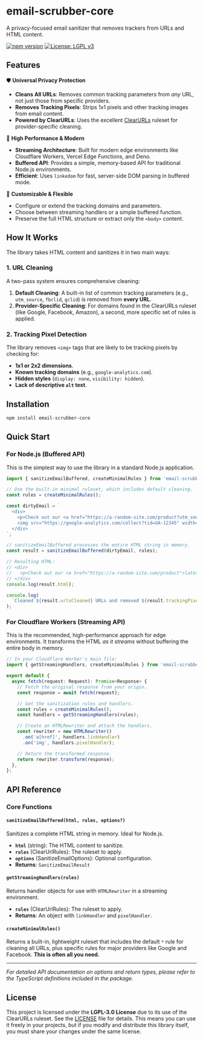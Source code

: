 # email-scrubber-core

A privacy-focused email sanitizer that removes trackers from URLs and HTML content.

[![npm version](https://badge.fury.io/js/email-scrubber-core.svg)](https://www.npmjs.com/package/email-scrubber-core)
[![License: LGPL v3](https://img.shields.io/badge/License-LGPL%20v3-blue.svg)](https://www.gnu.org/licenses/lgpl-3.0)

## Features

🛡️ **Universal Privacy Protection**

- **Cleans All URLs**: Removes common tracking parameters from _any_ URL, not just those from specific providers.
- **Removes Tracking Pixels**: Strips 1x1 pixels and other tracking images from email content.
- **Powered by ClearURLs**: Uses the excellent [ClearURLs](https://gitlab.com/ClearURLs/Rules) ruleset for provider-specific cleaning.

🚀 **High Performance & Modern**

- **Streaming Architecture**: Built for modern edge environments like Cloudflare Workers, Vercel Edge Functions, and Deno.
- **Buffered API**: Provides a simple, memory-based API for traditional Node.js environments.
- **Efficient**: Uses `linkedom` for fast, server-side DOM parsing in buffered mode.

🔧 **Customizable & Flexible**

- Configure or extend the tracking domains and parameters.
- Choose between streaming handlers or a simple buffered function.
- Preserve the full HTML structure or extract only the `<body>` content.

## How It Works

The library takes HTML content and sanitizes it in two main ways:

### 1. URL Cleaning

A two-pass system ensures comprehensive cleaning:

1.  **Default Cleaning**: A built-in list of common tracking parameters (e.g., `utm_source`, `fbclid`, `gclid`) is removed from **every URL**.
2.  **Provider-Specific Cleaning**: For domains found in the ClearURLs ruleset (like Google, Facebook, Amazon), a second, more specific set of rules is applied.

### 2. Tracking Pixel Detection

The library removes `<img>` tags that are likely to be tracking pixels by checking for:

- **1x1 or 2x2 dimensions**.
- **Known tracking domains** (e.g., `google-analytics.com`).
- **Hidden styles** (`display: none`, `visibility: hidden`).
- **Lack of descriptive `alt` text**.

## Installation

```bash
npm install email-scrubber-core
```

## Quick Start

### For Node.js (Buffered API)

This is the simplest way to use the library in a standard Node.js application.

```typescript
import { sanitizeEmailBuffered, createMinimalRules } from 'email-scrubber-core';

// Use the built-in minimal ruleset, which includes default cleaning.
const rules = createMinimalRules();

const dirtyEmail = `
  <div>
    <p>Check out our <a href="https://a-random-site.com/product?utm_source=email">latest product</a>!</p>
    <img src="https://google-analytics.com/collect?tid=UA-12345" width="1" height="1">
  </div>
`;

// sanitizeEmailBuffered processes the entire HTML string in memory.
const result = sanitizeEmailBuffered(dirtyEmail, rules);

// Resulting HTML:
// <div>
//   <p>Check out our <a href="https://a-random-site.com/product">latest product</a>!</p>
// </div>
console.log(result.html);

console.log(
  `Cleaned ${result.urlsCleaned} URLs and removed ${result.trackingPixelsRemoved} tracking pixels.`
);
```

### For Cloudflare Workers (Streaming API)

This is the recommended, high-performance approach for edge environments. It transforms the HTML _as it streams_ without buffering the entire body in memory.

```typescript
// In your Cloudflare Worker's main file:
import { getStreamingHandlers, createMinimalRules } from 'email-scrubber-core';

export default {
  async fetch(request: Request): Promise<Response> {
    // Fetch the original response from your origin.
    const response = await fetch(request);

    // Get the sanitization rules and handlers.
    const rules = createMinimalRules();
    const handlers = getStreamingHandlers(rules);

    // Create an HTMLRewriter and attach the handlers.
    const rewriter = new HTMLRewriter()
      .on('a[href]', handlers.linkHandler)
      .on('img', handlers.pixelHandler);

    // Return the transformed response.
    return rewriter.transform(response);
  },
};
```

## API Reference

### Core Functions

#### `sanitizeEmailBuffered(html, rules, options?)`

Sanitizes a complete HTML string in memory. Ideal for Node.js.

- **`html`** (string): The HTML content to sanitize.
- **`rules`** (ClearUrlRules): The ruleset to apply.
- **`options`** (SanitizeEmailOptions): Optional configuration.
- **Returns**: `SanitizeEmailResult`

#### `getStreamingHandlers(rules)`

Returns handler objects for use with `HTMLRewriter` in a streaming environment.

- **`rules`** (ClearUrlRules): The ruleset to apply.
- **Returns**: An object with `linkHandler` and `pixelHandler`.

#### `createMinimalRules()`

Returns a built-in, lightweight ruleset that includes the default `*` rule for cleaning all URLs, plus specific rules for major providers like Google and Facebook. **This is often all you need.**

---

_For detailed API documentation on options and return types, please refer to the TypeScript definitions included in the package._

## License

This project is licensed under the **LGPL-3.0 License** due to its use of the ClearURLs ruleset. See the [LICENSE](LICENSE) file for details. This means you can use it freely in your projects, but if you modify and distribute this library itself, you must share your changes under the same license.
